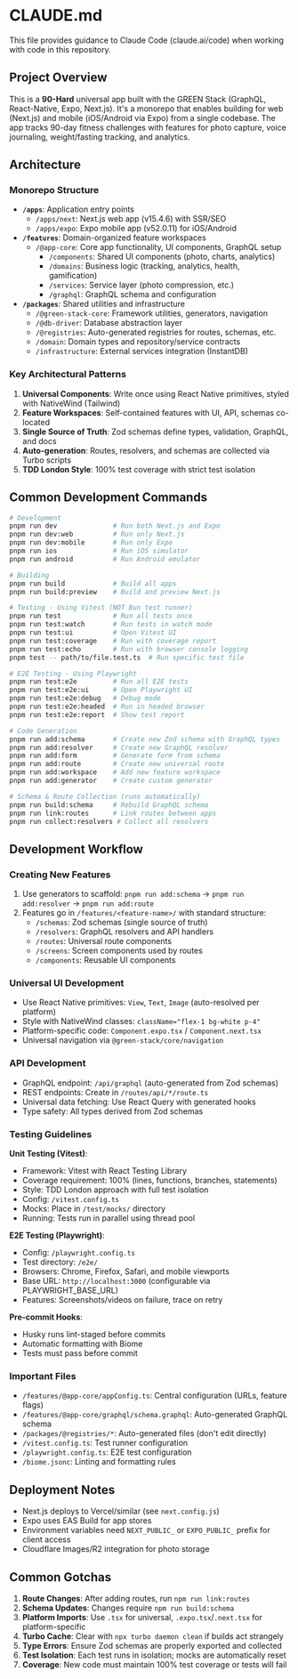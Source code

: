 # CLAUDE.md

This file provides guidance to Claude Code (claude.ai/code) when working with code in this repository.

## Project Overview

This is a **90-Hard** universal app built with the GREEN Stack (GraphQL, React-Native, Expo, Next.js). It's a monorepo that enables building for web (Next.js) and mobile (iOS/Android via Expo) from a single codebase. The app tracks 90-day fitness challenges with features for photo capture, voice journaling, weight/fasting tracking, and analytics.

## Architecture

### Monorepo Structure

- **`/apps`**: Application entry points
  - `/apps/next`: Next.js web app (v15.4.6) with SSR/SEO
  - `/apps/expo`: Expo mobile app (v52.0.11) for iOS/Android
- **`/features`**: Domain-organized feature workspaces
  - `/@app-core`: Core app functionality, UI components, GraphQL setup
    - `/components`: Shared UI components (photo, charts, analytics)
    - `/domains`: Business logic (tracking, analytics, health, gamification)
    - `/services`: Service layer (photo compression, etc.)
    - `/graphql`: GraphQL schema and configuration
- **`/packages`**: Shared utilities and infrastructure
  - `/@green-stack-core`: Framework utilities, generators, navigation
  - `/@db-driver`: Database abstraction layer
  - `/@registries`: Auto-generated registries for routes, schemas, etc.
  - `/domain`: Domain types and repository/service contracts
  - `/infrastructure`: External services integration (InstantDB)

### Key Architectural Patterns

1. **Universal Components**: Write once using React Native primitives, styled with NativeWind (Tailwind)
2. **Feature Workspaces**: Self-contained features with UI, API, schemas co-located
3. **Single Source of Truth**: Zod schemas define types, validation, GraphQL, and docs
4. **Auto-generation**: Routes, resolvers, and schemas are collected via Turbo scripts
5. **TDD London Style**: 100% test coverage with strict test isolation

## Common Development Commands

```bash
# Development
pnpm run dev              # Run both Next.js and Expo
pnpm run dev:web          # Run only Next.js
pnpm run dev:mobile       # Run only Expo
pnpm run ios              # Run iOS simulator
pnpm run android          # Run Android emulator

# Building
pnpm run build            # Build all apps
pnpm run build:preview    # Build and preview Next.js

# Testing - Using Vitest (NOT Bun test runner)
pnpm run test             # Run all tests once
pnpm run test:watch       # Run tests in watch mode
pnpm run test:ui          # Open Vitest UI
pnpm run test:coverage    # Run with coverage report
pnpm run test:echo        # Run with browser console logging
pnpm test -- path/to/file.test.ts  # Run specific test file

# E2E Testing - Using Playwright
pnpm run test:e2e         # Run all E2E tests
pnpm run test:e2e:ui      # Open Playwright UI
pnpm run test:e2e:debug   # Debug mode
pnpm run test:e2e:headed  # Run in headed browser
pnpm run test:e2e:report  # Show test report

# Code Generation
pnpm run add:schema       # Create new Zod schema with GraphQL types
pnpm run add:resolver     # Create new GraphQL resolver
pnpm run add:form         # Generate form from schema
pnpm run add:route        # Create new universal route
pnpm run add:workspace    # Add new feature workspace
pnpm run add:generator    # Create custom generator

# Schema & Route Collection (runs automatically)
pnpm run build:schema     # Rebuild GraphQL schema
pnpm run link:routes      # Link routes between apps
pnpm run collect:resolvers # Collect all resolvers
```

## Development Workflow

### Creating New Features

1. Use generators to scaffold: `pnpm run add:schema` → `pnpm run add:resolver` → `pnpm run add:route`
2. Features go in `/features/<feature-name>/` with standard structure:
   - `/schemas`: Zod schemas (single source of truth)
   - `/resolvers`: GraphQL resolvers and API handlers
   - `/routes`: Universal route components
   - `/screens`: Screen components used by routes
   - `/components`: Reusable UI components

### Universal UI Development

- Use React Native primitives: `View`, `Text`, `Image` (auto-resolved per platform)
- Style with NativeWind classes: `className="flex-1 bg-white p-4"`
- Platform-specific code: `Component.expo.tsx` / `Component.next.tsx`
- Universal navigation via `@green-stack/core/navigation`

### API Development

- GraphQL endpoint: `/api/graphql` (auto-generated from Zod schemas)
- REST endpoints: Create in `/routes/api/*/route.ts`
- Universal data fetching: Use React Query with generated hooks
- Type safety: All types derived from Zod schemas

### Testing Guidelines

**Unit Testing (Vitest)**:
- Framework: Vitest with React Testing Library
- Coverage requirement: 100% (lines, functions, branches, statements)
- Style: TDD London approach with full test isolation
- Config: `/vitest.config.ts`
- Mocks: Place in `/test/mocks/` directory
- Running: Tests run in parallel using thread pool

**E2E Testing (Playwright)**:
- Config: `/playwright.config.ts`
- Test directory: `/e2e/`
- Browsers: Chrome, Firefox, Safari, and mobile viewports
- Base URL: `http://localhost:3000` (configurable via PLAYWRIGHT_BASE_URL)
- Features: Screenshots/videos on failure, trace on retry

**Pre-commit Hooks**:
- Husky runs lint-staged before commits
- Automatic formatting with Biome
- Tests must pass before commit

### Important Files

- `/features/@app-core/appConfig.ts`: Central configuration (URLs, feature flags)
- `/features/@app-core/graphql/schema.graphql`: Auto-generated GraphQL schema
- `/packages/@registries/*`: Auto-generated files (don't edit directly)
- `/vitest.config.ts`: Test runner configuration
- `/playwright.config.ts`: E2E test configuration
- `/biome.jsonc`: Linting and formatting rules

## Deployment Notes

- Next.js deploys to Vercel/similar (see `next.config.js`)
- Expo uses EAS Build for app stores
- Environment variables need `NEXT_PUBLIC_` or `EXPO_PUBLIC_` prefix for client access
- Cloudflare Images/R2 integration for photo storage

## Common Gotchas

1. **Route Changes**: After adding routes, run `npm run link:routes`
2. **Schema Updates**: Changes require `npm run build:schema`
3. **Platform Imports**: Use `.tsx` for universal, `.expo.tsx`/`.next.tsx` for platform-specific
4. **Turbo Cache**: Clear with `npx turbo daemon clean` if builds act strangely
5. **Type Errors**: Ensure Zod schemas are properly exported and collected
6. **Test Isolation**: Each test runs in isolation; mocks are automatically reset
7. **Coverage**: New code must maintain 100% test coverage or tests will fail
